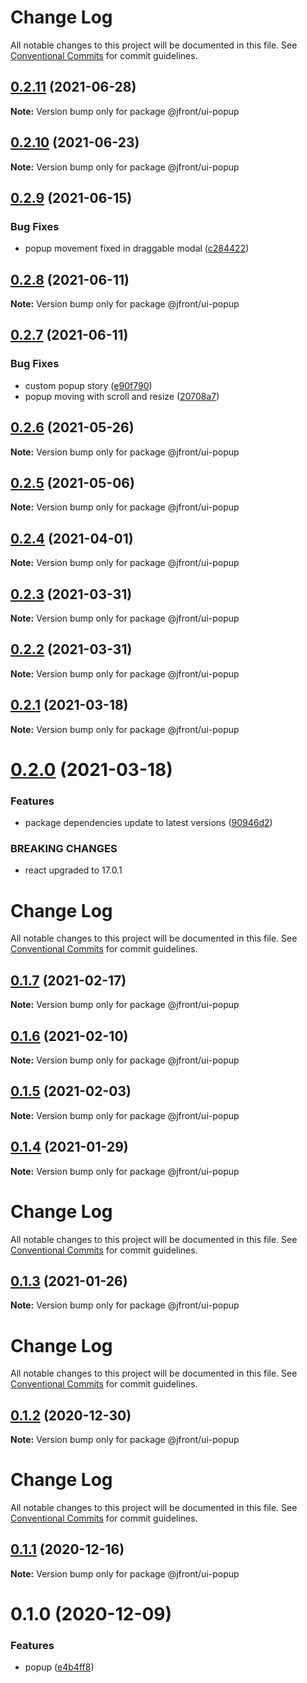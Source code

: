 # Change Log

All notable changes to this project will be documented in this file.
See [Conventional Commits](https://conventionalcommits.org) for commit guidelines.

## [0.2.11](https://github.com/Jepria/jfront-ui/compare/@jfront/ui-popup@0.2.10...@jfront/ui-popup@0.2.11) (2021-06-28)

**Note:** Version bump only for package @jfront/ui-popup





## [0.2.10](https://github.com/Jepria/jfront-ui/compare/@jfront/ui-popup@0.2.9...@jfront/ui-popup@0.2.10) (2021-06-23)

**Note:** Version bump only for package @jfront/ui-popup





## [0.2.9](https://github.com/Jepria/jfront-ui/compare/@jfront/ui-popup@0.2.8...@jfront/ui-popup@0.2.9) (2021-06-15)


### Bug Fixes

* popup movement fixed in draggable modal ([c284422](https://github.com/Jepria/jfront-ui/commit/c284422d517c3cff667008626b3dbf688baac2bd))





## [0.2.8](https://github.com/Jepria/jfront-ui/compare/@jfront/ui-popup@0.2.7...@jfront/ui-popup@0.2.8) (2021-06-11)

**Note:** Version bump only for package @jfront/ui-popup





## [0.2.7](https://github.com/Jepria/jfront-ui/compare/@jfront/ui-popup@0.2.6...@jfront/ui-popup@0.2.7) (2021-06-11)


### Bug Fixes

* custom popup story ([e90f790](https://github.com/Jepria/jfront-ui/commit/e90f790e0fee9a312bdc39172add4cdcea398c41))
* popup moving with scroll and resize ([20708a7](https://github.com/Jepria/jfront-ui/commit/20708a7d99a137e0e0cf42416d6fc35363c9cf12))





## [0.2.6](https://github.com/Jepria/jfront-ui/compare/@jfront/ui-popup@0.2.5...@jfront/ui-popup@0.2.6) (2021-05-26)

**Note:** Version bump only for package @jfront/ui-popup





## [0.2.5](https://github.com/Jepria/jfront-ui/compare/@jfront/ui-popup@0.2.4...@jfront/ui-popup@0.2.5) (2021-05-06)

**Note:** Version bump only for package @jfront/ui-popup





## [0.2.4](https://github.com/Jepria/jfront-ui/compare/@jfront/ui-popup@0.2.3...@jfront/ui-popup@0.2.4) (2021-04-01)

**Note:** Version bump only for package @jfront/ui-popup





## [0.2.3](https://github.com/Jepria/jfront-ui/compare/@jfront/ui-popup@0.2.2...@jfront/ui-popup@0.2.3) (2021-03-31)

**Note:** Version bump only for package @jfront/ui-popup





## [0.2.2](https://github.com/Jepria/jfront-ui/compare/@jfront/ui-popup@0.2.1...@jfront/ui-popup@0.2.2) (2021-03-31)

**Note:** Version bump only for package @jfront/ui-popup





## [0.2.1](https://github.com/Jepria/jfront-ui/compare/@jfront/ui-popup@0.2.0...@jfront/ui-popup@0.2.1) (2021-03-18)

**Note:** Version bump only for package @jfront/ui-popup





# [0.2.0](https://github.com/Jepria/jfront-ui/compare/@jfront/ui-popup@0.1.7...@jfront/ui-popup@0.2.0) (2021-03-18)


### Features

* package dependencies update to latest versions ([90946d2](https://github.com/Jepria/jfront-ui/commit/90946d25fcb08fc77e4b143567963682f8ff3d2b))


### BREAKING CHANGES

* react upgraded to 17.0.1





# Change Log

All notable changes to this project will be documented in this file. See
[Conventional Commits](https://conventionalcommits.org) for commit guidelines.

## [0.1.7](https://github.com/Jepria/jfront-ui/compare/@jfront/ui-popup@0.1.6...@jfront/ui-popup@0.1.7) (2021-02-17)

**Note:** Version bump only for package @jfront/ui-popup

## [0.1.6](https://github.com/Jepria/jfront-ui/compare/@jfront/ui-popup@0.1.5...@jfront/ui-popup@0.1.6) (2021-02-10)

**Note:** Version bump only for package @jfront/ui-popup

## [0.1.5](https://github.com/Jepria/jfront-ui/compare/@jfront/ui-popup@0.1.4...@jfront/ui-popup@0.1.5) (2021-02-03)

**Note:** Version bump only for package @jfront/ui-popup

## [0.1.4](https://github.com/Jepria/jfront-ui/compare/@jfront/ui-popup@0.1.3...@jfront/ui-popup@0.1.4) (2021-01-29)

**Note:** Version bump only for package @jfront/ui-popup

# Change Log

All notable changes to this project will be documented in this file. See
[Conventional Commits](https://conventionalcommits.org) for commit guidelines.

## [0.1.3](https://github.com/Jepria/jfront-ui/compare/@jfront/ui-popup@0.1.2...@jfront/ui-popup@0.1.3) (2021-01-26)

**Note:** Version bump only for package @jfront/ui-popup

# Change Log

All notable changes to this project will be documented in this file. See
[Conventional Commits](https://conventionalcommits.org) for commit guidelines.

## [0.1.2](https://github.com/Jepria/jfront-ui/compare/@jfront/ui-popup@0.1.1...@jfront/ui-popup@0.1.2) (2020-12-30)

**Note:** Version bump only for package @jfront/ui-popup

# Change Log

All notable changes to this project will be documented in this file. See
[Conventional Commits](https://conventionalcommits.org) for commit guidelines.

## [0.1.1](https://github.com/Jepria/jfront-ui/compare/@jfront/ui-popup@0.1.0...@jfront/ui-popup@0.1.1) (2020-12-16)

**Note:** Version bump only for package @jfront/ui-popup

# 0.1.0 (2020-12-09)

### Features

- popup
  ([e4b4ff8](https://github.com/Jepria/jfront-ui/commit/e4b4ff812bfc2eb3e58b88a82bfa4c078896e2e4))
